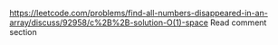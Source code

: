 https://leetcode.com/problems/find-all-numbers-disappeared-in-an-array/discuss/92958/c%2B%2B-solution-O(1)-space
Read comment section